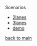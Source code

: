 Scenarios

- [2lanes](/scenarios//2lanes)
- [3lanes](/scenarios//3lanes)
- [demo](/scenarios//demo)

[back to main](/)
